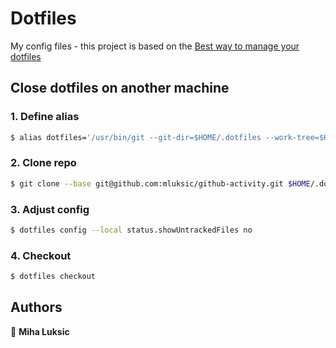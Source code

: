 # Dotfiles

My config files - this project is based on the [Best way to manage your dotfiles
](https://medium.com/@simontoth/best-way-to-manage-your-dotfiles-2c45bb280049)

## Close dotfiles on another machine

### 1. Define alias
```bash
$ alias dotfiles='/usr/bin/git --git-dir=$HOME/.dotfiles --work-tree=$HOME'
```

### 2. Clone repo
```bash
$ git clone --base git@github.com:mluksic/github-activity.git $HOME/.dotfiles
```

### 3. Adjust config
```bash
$ dotfiles config --local status.showUntrackedFiles no
```

### 4. Checkout
```bash
$ dotfiles checkout
```

## Authors

👤 **Miha Luksic**

